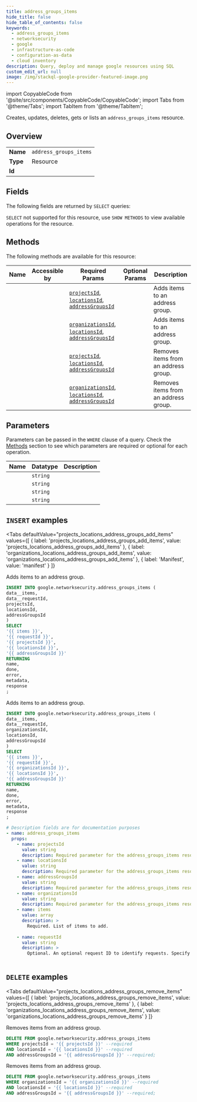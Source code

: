 ```yaml
--- 
title: address_groups_items
hide_title: false
hide_table_of_contents: false
keywords:
  - address_groups_items
  - networksecurity
  - google
  - infrastructure-as-code
  - configuration-as-data
  - cloud inventory
description: Query, deploy and manage google resources using SQL
custom_edit_url: null
image: /img/stackql-google-provider-featured-image.png
---
```


import CopyableCode from '@site/src/components/CopyableCode/CopyableCode';
import Tabs from '@theme/Tabs';
import TabItem from '@theme/TabItem';

Creates, updates, deletes, gets or lists an <code>address_groups_items</code> resource.

## Overview
<table><tbody>
<tr><td><b>Name</b></td><td><code>address_groups_items</code></td></tr>
<tr><td><b>Type</b></td><td>Resource</td></tr>
<tr><td><b>Id</b></td><td><CopyableCode code="google.networksecurity.address_groups_items" /></td></tr>
</tbody></table>

## Fields

The following fields are returned by `SELECT` queries:

`SELECT` not supported for this resource, use `SHOW METHODS` to view available operations for the resource.


## Methods

The following methods are available for this resource:

<table>
<thead>
    <tr>
    <th>Name</th>
    <th>Accessible by</th>
    <th>Required Params</th>
    <th>Optional Params</th>
    <th>Description</th>
    </tr>
</thead>
<tbody>
<tr>
    <td><a href="#projects_locations_address_groups_add_items"><CopyableCode code="projects_locations_address_groups_add_items" /></a></td>
    <td><CopyableCode code="insert" /></td>
    <td><a href="#parameter-projectsId"><code>projectsId</code></a>, <a href="#parameter-locationsId"><code>locationsId</code></a>, <a href="#parameter-addressGroupsId"><code>addressGroupsId</code></a></td>
    <td></td>
    <td>Adds items to an address group.</td>
</tr>
<tr>
    <td><a href="#organizations_locations_address_groups_add_items"><CopyableCode code="organizations_locations_address_groups_add_items" /></a></td>
    <td><CopyableCode code="insert" /></td>
    <td><a href="#parameter-organizationsId"><code>organizationsId</code></a>, <a href="#parameter-locationsId"><code>locationsId</code></a>, <a href="#parameter-addressGroupsId"><code>addressGroupsId</code></a></td>
    <td></td>
    <td>Adds items to an address group.</td>
</tr>
<tr>
    <td><a href="#projects_locations_address_groups_remove_items"><CopyableCode code="projects_locations_address_groups_remove_items" /></a></td>
    <td><CopyableCode code="delete" /></td>
    <td><a href="#parameter-projectsId"><code>projectsId</code></a>, <a href="#parameter-locationsId"><code>locationsId</code></a>, <a href="#parameter-addressGroupsId"><code>addressGroupsId</code></a></td>
    <td></td>
    <td>Removes items from an address group.</td>
</tr>
<tr>
    <td><a href="#organizations_locations_address_groups_remove_items"><CopyableCode code="organizations_locations_address_groups_remove_items" /></a></td>
    <td><CopyableCode code="delete" /></td>
    <td><a href="#parameter-organizationsId"><code>organizationsId</code></a>, <a href="#parameter-locationsId"><code>locationsId</code></a>, <a href="#parameter-addressGroupsId"><code>addressGroupsId</code></a></td>
    <td></td>
    <td>Removes items from an address group.</td>
</tr>
</tbody>
</table>

## Parameters

Parameters can be passed in the `WHERE` clause of a query. Check the [Methods](#methods) section to see which parameters are required or optional for each operation.

<table>
<thead>
    <tr>
    <th>Name</th>
    <th>Datatype</th>
    <th>Description</th>
    </tr>
</thead>
<tbody>
<tr id="parameter-addressGroupsId">
    <td><CopyableCode code="addressGroupsId" /></td>
    <td><code>string</code></td>
    <td></td>
</tr>
<tr id="parameter-locationsId">
    <td><CopyableCode code="locationsId" /></td>
    <td><code>string</code></td>
    <td></td>
</tr>
<tr id="parameter-organizationsId">
    <td><CopyableCode code="organizationsId" /></td>
    <td><code>string</code></td>
    <td></td>
</tr>
<tr id="parameter-projectsId">
    <td><CopyableCode code="projectsId" /></td>
    <td><code>string</code></td>
    <td></td>
</tr>
</tbody>
</table>

## `INSERT` examples

<Tabs
    defaultValue="projects_locations_address_groups_add_items"
    values={[
        { label: 'projects_locations_address_groups_add_items', value: 'projects_locations_address_groups_add_items' },
        { label: 'organizations_locations_address_groups_add_items', value: 'organizations_locations_address_groups_add_items' },
        { label: 'Manifest', value: 'manifest' }
    ]}
>
<TabItem value="projects_locations_address_groups_add_items">

Adds items to an address group.

```sql
INSERT INTO google.networksecurity.address_groups_items (
data__items,
data__requestId,
projectsId,
locationsId,
addressGroupsId
)
SELECT 
'{{ items }}',
'{{ requestId }}',
'{{ projectsId }}',
'{{ locationsId }}',
'{{ addressGroupsId }}'
RETURNING
name,
done,
error,
metadata,
response
;
```
</TabItem>
<TabItem value="organizations_locations_address_groups_add_items">

Adds items to an address group.

```sql
INSERT INTO google.networksecurity.address_groups_items (
data__items,
data__requestId,
organizationsId,
locationsId,
addressGroupsId
)
SELECT 
'{{ items }}',
'{{ requestId }}',
'{{ organizationsId }}',
'{{ locationsId }}',
'{{ addressGroupsId }}'
RETURNING
name,
done,
error,
metadata,
response
;
```
</TabItem>
<TabItem value="manifest">

```yaml
# Description fields are for documentation purposes
- name: address_groups_items
  props:
    - name: projectsId
      value: string
      description: Required parameter for the address_groups_items resource.
    - name: locationsId
      value: string
      description: Required parameter for the address_groups_items resource.
    - name: addressGroupsId
      value: string
      description: Required parameter for the address_groups_items resource.
    - name: organizationsId
      value: string
      description: Required parameter for the address_groups_items resource.
    - name: items
      value: array
      description: >
        Required. List of items to add.
        
    - name: requestId
      value: string
      description: >
        Optional. An optional request ID to identify requests. Specify a unique request ID so that if you must retry your request, the server will know to ignore the request if it has already been completed. The server will guarantee that for at least 60 minutes since the first request. For example, consider a situation where you make an initial request and the request times out. If you make the request again with the same request ID, the server can check if original operation with the same request ID was received, and if so, will ignore the second request. This prevents clients from accidentally creating duplicate commitments. The request ID must be a valid UUID with the exception that zero UUID is not supported (00000000-0000-0000-0000-000000000000).
        
```
</TabItem>
</Tabs>


## `DELETE` examples

<Tabs
    defaultValue="projects_locations_address_groups_remove_items"
    values={[
        { label: 'projects_locations_address_groups_remove_items', value: 'projects_locations_address_groups_remove_items' },
        { label: 'organizations_locations_address_groups_remove_items', value: 'organizations_locations_address_groups_remove_items' }
    ]}
>
<TabItem value="projects_locations_address_groups_remove_items">

Removes items from an address group.

```sql
DELETE FROM google.networksecurity.address_groups_items
WHERE projectsId = '{{ projectsId }}' --required
AND locationsId = '{{ locationsId }}' --required
AND addressGroupsId = '{{ addressGroupsId }}' --required;
```
</TabItem>
<TabItem value="organizations_locations_address_groups_remove_items">

Removes items from an address group.

```sql
DELETE FROM google.networksecurity.address_groups_items
WHERE organizationsId = '{{ organizationsId }}' --required
AND locationsId = '{{ locationsId }}' --required
AND addressGroupsId = '{{ addressGroupsId }}' --required;
```
</TabItem>
</Tabs>

